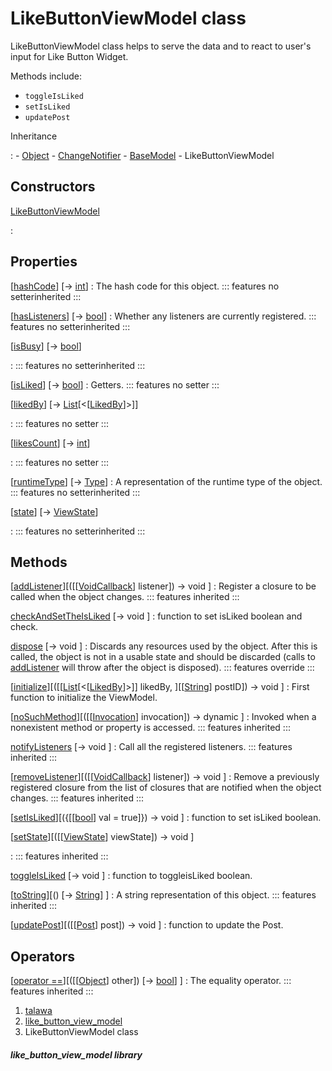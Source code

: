 
<div>

# LikeButtonViewModel class

</div>


LikeButtonViewModel class helps to serve the data and to react to
user\'s input for Like Button Widget.

Methods include:

-   `toggleIsLiked`
-   `setIsLiked`
-   `updatePost`




Inheritance

:   -   [Object](https://api.flutter.dev/flutter/dart-core/Object-class.html)
    -   [ChangeNotifier](https://api.flutter.dev/flutter/foundation/ChangeNotifier-class.html)
    -   [BaseModel](../view_model_base_view_model/BaseModel-class.html)
    -   LikeButtonViewModel



## Constructors

[LikeButtonViewModel](../view_model_widgets_view_models_like_button_view_model/LikeButtonViewModel/LikeButtonViewModel.html)

:   



## Properties

[[hashCode](https://api.flutter.dev/flutter/dart-core/Object/hashCode.html)] [→ [int](https://api.flutter.dev/flutter/dart-core/int-class.html)]
:   The hash code for this object.
    ::: features
    no setterinherited
    :::

[[hasListeners](https://api.flutter.dev/flutter/foundation/ChangeNotifier/hasListeners.html)] [→ [bool](https://api.flutter.dev/flutter/dart-core/bool-class.html)]
:   Whether any listeners are currently registered.
    ::: features
    no setterinherited
    :::

[[isBusy](../view_model_base_view_model/BaseModel/isBusy.html)] [→ [bool](https://api.flutter.dev/flutter/dart-core/bool-class.html)]

:   ::: features
    no setterinherited
    :::

[[isLiked](../view_model_widgets_view_models_like_button_view_model/LikeButtonViewModel/isLiked.html)] [→ [bool](https://api.flutter.dev/flutter/dart-core/bool-class.html)]
:   Getters.
    ::: features
    no setter
    :::

[[likedBy](../view_model_widgets_view_models_like_button_view_model/LikeButtonViewModel/likedBy.html)] [→ [List](https://api.flutter.dev/flutter/dart-core/List-class.html)[\<[[LikedBy](../models_post_post_model/LikedBy-class.html)]\>]]

:   ::: features
    no setter
    :::

[[likesCount](../view_model_widgets_view_models_like_button_view_model/LikeButtonViewModel/likesCount.html)] [→ [int](https://api.flutter.dev/flutter/dart-core/int-class.html)]

:   ::: features
    no setter
    :::

[[runtimeType](https://api.flutter.dev/flutter/dart-core/Object/runtimeType.html)] [→ [Type](https://api.flutter.dev/flutter/dart-core/Type-class.html)]
:   A representation of the runtime type of the object.
    ::: features
    no setterinherited
    :::

[[state](../view_model_base_view_model/BaseModel/state.html)] [→ [ViewState](../enums_enums/ViewState.html)]

:   ::: features
    no setterinherited
    :::



## Methods

[[addListener](https://api.flutter.dev/flutter/foundation/ChangeNotifier/addListener.html)][([[[VoidCallback](https://api.flutter.dev/flutter/dart-ui/VoidCallback.html)] listener]) → void ]
:   Register a closure to be called when the object changes.
    ::: features
    inherited
    :::

[checkAndSetTheIsLiked](../view_model_widgets_view_models_like_button_view_model/LikeButtonViewModel/checkAndSetTheIsLiked.html) [→ void ]
:   function to set isLiked boolean and check.

[dispose](../view_model_widgets_view_models_like_button_view_model/LikeButtonViewModel/dispose.html) [→ void ]
:   Discards any resources used by the object. After this is called, the
    object is not in a usable state and should be discarded (calls to
    [addListener](https://api.flutter.dev/flutter/foundation/ChangeNotifier/addListener.html)
    will throw after the object is disposed).
    ::: features
    override
    :::

[[initialize](../view_model_widgets_view_models_like_button_view_model/LikeButtonViewModel/initialize.html)][([[[List](https://api.flutter.dev/flutter/dart-core/List-class.html)[\<[[LikedBy](../models_post_post_model/LikedBy-class.html)]\>]] likedBy, ][[[String](https://api.flutter.dev/flutter/dart-core/String-class.html)] postID]) → void ]
:   First function to initialize the ViewModel.

[[noSuchMethod](https://api.flutter.dev/flutter/dart-core/Object/noSuchMethod.html)][([[[Invocation](https://api.flutter.dev/flutter/dart-core/Invocation-class.html)] invocation]) → dynamic ]
:   Invoked when a nonexistent method or property is accessed.
    ::: features
    inherited
    :::

[notifyListeners](https://api.flutter.dev/flutter/foundation/ChangeNotifier/notifyListeners.html) [→ void ]
:   Call all the registered listeners.
    ::: features
    inherited
    :::

[[removeListener](https://api.flutter.dev/flutter/foundation/ChangeNotifier/removeListener.html)][([[[VoidCallback](https://api.flutter.dev/flutter/dart-ui/VoidCallback.html)] listener]) → void ]
:   Remove a previously registered closure from the list of closures
    that are notified when the object changes.
    ::: features
    inherited
    :::

[[setIsLiked](../view_model_widgets_view_models_like_button_view_model/LikeButtonViewModel/setIsLiked.html)][({[[[bool](https://api.flutter.dev/flutter/dart-core/bool-class.html)] val = true]}) → void ]
:   function to set isLiked boolean.

[[setState](../view_model_base_view_model/BaseModel/setState.html)][([[[ViewState](../enums_enums/ViewState.html)] viewState]) → void ]

:   ::: features
    inherited
    :::

[toggleIsLiked](../view_model_widgets_view_models_like_button_view_model/LikeButtonViewModel/toggleIsLiked.html) [→ void ]
:   function to toggleisLiked boolean.

[[toString](https://api.flutter.dev/flutter/dart-core/Object/toString.html)][() [→ [String](https://api.flutter.dev/flutter/dart-core/String-class.html)] ]
:   A string representation of this object.
    ::: features
    inherited
    :::

[[updatePost](../view_model_widgets_view_models_like_button_view_model/LikeButtonViewModel/updatePost.html)][([[[Post](../models_post_post_model/Post-class.html)] post]) → void ]
:   function to update the Post.



## Operators

[[operator ==](https://api.flutter.dev/flutter/dart-core/Object/operator_equals.html)][([[[Object](https://api.flutter.dev/flutter/dart-core/Object-class.html)] other]) [→ [bool](https://api.flutter.dev/flutter/dart-core/bool-class.html)] ]
:   The equality operator.
    ::: features
    inherited
    :::







1.  [talawa](../index.html)
2.  [like_button_view_model](../view_model_widgets_view_models_like_button_view_model/)
3.  LikeButtonViewModel class

##### like_button_view_model library







